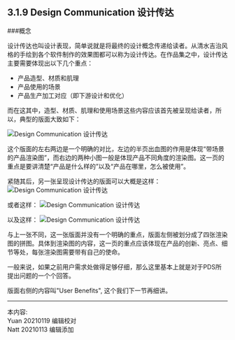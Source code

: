 ## 3.1.9 Design Communication 设计传达
###概念

设计传达也叫设计表现，简单说就是将最终的设计概念传递给读者。从清水吉治风格的手绘到各个软件制作的效果图都可以称为设计传达。在作品集之中，设计传达主要需要体现出以下几个重点：

* 产品造型、材质和肌理
* 产品使用的场景
* 产品生产加工对应（即下游设计和优化）

而在这其中，造型、材质、肌理和使用场景这些内容应该首先被呈现给读者，所以，典型的版面大致如下：

![Design Communication 设计传达](http://kitpic.makebi.net/2021/id_21.jpg)

这个版面的左右两边是一个明确的对比，左边的半页出血图的作用是体现“带场景的产品渲染图”，而右边的两种小图一般是体现产品不同角度的渲染图。这一页的重点是要讲清楚“产品是什么样的”以及“产品在哪里，怎么被使用”。


紧随其后，另一张呈现设计传达的版面可以大概是这样：
![Design Communication 设计传达](http://kitpic.makebi.net/2021/id_22.jpg)

或者这样：
![Design Communication 设计传达](http://kitpic.makebi.net/2021/id_23.jpg)

以及这样：
![Design Communication 设计传达](http://kitpic.makebi.net/2021/id_24.jpg)

与上一张不同，这一张版面并没有一个明确的重点，版面左侧被划分成了四张渲染图的拼图。具体到渲染图的内容，这一页的重点应该体现在产品的创新、亮点、细节等处，每张渲染图需要带有自己的使命。

一般来说，如果之前用户需求处做得足够仔细，那么这里基本上就是对于PDS所提出问题的一个个回答。

版面右侧的内容叫"User Benefits", 这个我们下一节再细讲。


---
本内容:    
Yuan 20210119 编辑校对  
Natt 20210113 编辑添加
